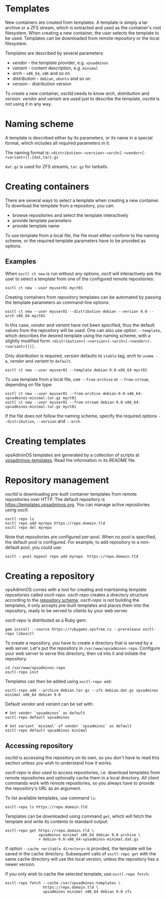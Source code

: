 # Templates
New containers are created from templates. A template is simply a tar archive
or a ZFS stream, which is extracted and used as the container's root filesystem.
When creating a new container, the user selects the template to be used.
Templates can be downloaded from remote repository or the local filesystem.

Templates are described by several parameters:

 - *vendor* - the template provider, e.g. `vpsadminos`
 - *variant* - content description, e.g. `minimal`
 - *arch* - `x86_64`, `x86` and so on
 - *distribution* - `debian`, `ubuntu` and so on
 - *version* - distribution version

To create a new container, *osctld* needs to know *arch*, *distribution*
and *version*. *vendor* and *variant* are used just to describe the template,
*osctld* is not using it in any way.

# Naming scheme
A template is described either by its parameters, or its name in a special
format, which includes all required parameters in it.

The naming format is:
`<distribution>-<version>-<arch>[-<vendor>[-<variant>]].{dat,tar}.gz`

`dat.gz` is used for ZFS streams, `tar.gz` for tarballs.

# Creating containers
There are several ways to select a template when creating a new container.
To download the template from a repository, you can:

 - browse repositories and select the template interactively
 - provide template parameters
 - provide template name

To use template from a local file, the file must either conform to the naming
scheme, or the required template parameters have to be provided as options.

## Examples
When `osctl ct new` is run without any options, *osctl* will interactively ask
the user to select a template from one of the configured remote repositories:

```shell
osctl ct new --user myuser01 myct01
```

Creating containers from repository templates can be automated by passing
the template parameters as command-line options:

```shell
osctl ct new --user myuser01 --distribution debian --version 9.0 --arch x86_64 myct01
```

In this case, *vendor* and *variant* have not been specified, thus the default
values from the repository will be used. One can also use option `--template`,
which describes the desired template using the naming scheme, with a slightly
modified form: `<distribution>[-<version>[-<arch>[-<vendor>[-<variant>]]]]`.

Only *distribution* is required, *version* defaults to `stable` tag, *arch*
to `uname -m`, *vendor* and *variant* to `default`.

```shell
osctl ct new --user myuser01 --template debian-9.0-x86_64 myct01
```

To use template from a local file, use `--from-archive` or `--from-stream`,
depending on file type:

```shell
osctl ct new --user myuser01 --from-archive debian-9.0-x86_64-vpsadminos-minimal.tar.gz myct01
osctl ct new --user myuser01 --from-stream debian-9.0-x86_64-vpsadminos-minimal.tar.gz myct01
```

If the file does not follow the naming scheme, specify the required options
`--distribution`, `--version` and `--arch`.

# Creating templates
vpsAdminOS templates are generated by a collection of scripts at
[vpsadminos-templates](https://github.com/vpsfreecz/build-vpsfree-templates/tree/vpsadminos).
Read the information in its *README* file.

# Repository management
*osctld* is downloading pre-built container templates from remote repositories
over HTTP. The default repository is <https://templates.vpsadminos.org>. You can
manage active repositories using *osctl*.

```shell
osctl repo ls
osctl repo add myrepo https://repo.domain.tld
osctl repo del myrepo
```

Note that repositories are configured per-pool. When no pool is specified,
the default pool is configured. For example, to add repository to a non-default
pool, you could use:

```shell
osctl --pool mypool repo add myrepo  https://repo.domain.tld
```

# Creating a repository
vpsAdminOS comes with a tool for creating and maintaining template repositories
called *osctl-repo*. *osctl-repo* creates a directory structure according to the
[repository scheme](/specifications/template-repository.md). *osctl-repo* is not
building the templates, it only accepts pre-built templates and places them
into the repository, ready to be served to clients by your web server.

*osctl-repo* is distributed as a Ruby gem:

```shell
gem install --source https://rubygems.vpsfree.cz --prerelease osctl-repo libosctl
```

To create a repository, you have to create a directory that is served by a web
server. Let's put the repository in `/var/www/vpsadminos-repo`. Configure your
web server to serve this directory, then cd into it and initiate the repository:

```shell
cd /var/www/vpsadminos-repo
osctl-repo init
```

Templates can then be added using `osctl-repo add`:

```shell
osctl-repo add --archive debian.tar.gz --zfs debian.dat.gz vpsadminos minimal x86_64 debian 9.0
```

Default *vendor* and *variant* can be set with:

```shell
# Set vendor `vpsadminos` as default
osctl-repo default vpsadminos

# Set variant `minimal` of vendor `vpsadminos` as default
osctl-repo default vpsadminos minimal
```

## Accessing repository
*osctld* is accessing the repository on its own, so you don't have to read this
section unless you wish to understand how it works.

*osctl-repo* is also used to access repositories, i.e. download templates
from remote repositories and optionally cache them in a local directory.
All client commands work with remote repositories, so you always have to provide
the repository's URL as an argument.

To list available templates, use command `ls`:

```shell
osctl-repo ls https://repo.domain.tld
```

Templates can be downloaded using command `get`, which will fetch the template
and write its contents to standard output:

```shell
osctl-repo get https://repo.domain.tld \
               vpsadminos minimal x86_64 debian 9.0 archive \
               > debian-9.0-x86_64-vpsadminos-minimal.dat.gz
```

If option `--cache <writable directory>` is provided, the template will be
saved in the cache directory. Subsequent calls of `osctl-repo get` with the same
cache directory will use the local version, unless the repository has a newer
version.

If you only wish to cache the selected template, use `osctl-repo fetch`:

```shell
osctl-repo fetch --cache /var/vpsadminos-templates \
                 https://repo.domain.tld \
                 vpsadminos minimal x86_64 debian 9.0 zfs
```
